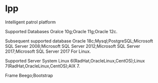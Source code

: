 # Ipp
Intelligent patrol platform

Supported Databases
Oralce 10g;Oracle 11g;Oracle 12c.

Subsequent supported database
Oracle 18c;Mysql;PostgreSQL;Microsoft SQL Server 2008;Microsoft SQL Server 2012;Microsoft SQL Server 2017;Microsoft SQL Server 2017 For Linux.

Supported Server System
Linux 6(RadHat,OracleLinux,CentOS);Linux 7(RadHat,OracleLinux,CentOS);AIX 7.

Frame
Beego;Bootstrap
